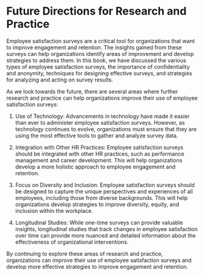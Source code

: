# Future Directions for Research and Practice

Employee satisfaction surveys are a critical tool for organizations that want to improve engagement and retention. The insights gained from these surveys can help organizations identify areas of improvement and develop strategies to address them. In this book, we have discussed the various types of employee satisfaction surveys, the importance of confidentiality and anonymity, techniques for designing effective surveys, and strategies for analyzing and acting on survey results.

As we look towards the future, there are several areas where further research and practice can help organizations improve their use of employee satisfaction surveys:

1. Use of Technology: Advancements in technology have made it easier than ever to administer employee satisfaction surveys. However, as technology continues to evolve, organizations must ensure that they are using the most effective tools to gather and analyze survey data.

2. Integration with Other HR Practices: Employee satisfaction surveys should be integrated with other HR practices, such as performance management and career development. This will help organizations develop a more holistic approach to employee engagement and retention.

3. Focus on Diversity and Inclusion: Employee satisfaction surveys should be designed to capture the unique perspectives and experiences of all employees, including those from diverse backgrounds. This will help organizations develop strategies to improve diversity, equity, and inclusion within the workplace.

4. Longitudinal Studies: While one-time surveys can provide valuable insights, longitudinal studies that track changes in employee satisfaction over time can provide more nuanced and detailed information about the effectiveness of organizational interventions.

By continuing to explore these areas of research and practice, organizations can improve their use of employee satisfaction surveys and develop more effective strategies to improve engagement and retention.
